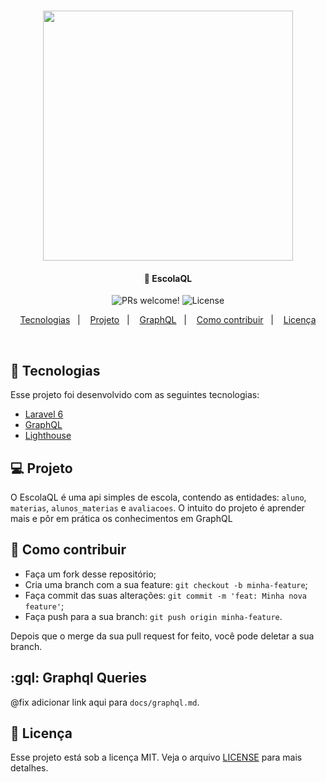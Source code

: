 <h1 align="center">
    <img src="https://res.cloudinary.com/dtfbvvkyp/image/upload/v1566331377/laravel-logolockup-cmyk-red.svg" width="400">
</h1>

<h4 align="center">
  🚀 EscolaQL
</h4>

<p align="center">
 <img src="https://img.shields.io/static/v1?label=PRs&message=welcome&color=7159c1&labelColor=000000" alt="PRs welcome!" />

  <img alt="License" src="https://img.shields.io/static/v1?label=license&message=MIT&color=7159c1&labelColor=000000">
</p>

<p align="center">
  <a href="#rocket-tecnologias">Tecnologias</a>&nbsp;&nbsp;&nbsp;|&nbsp;&nbsp;&nbsp;
  <a href="#-projeto">Projeto</a>&nbsp;&nbsp;&nbsp;|&nbsp;&nbsp;&nbsp;
  <a href="#gql-graphql">GraphQL</a>&nbsp;&nbsp;&nbsp;|&nbsp;&nbsp;&nbsp;
  <a href="#-como-contribuir">Como contribuir</a>&nbsp;&nbsp;&nbsp;|&nbsp;&nbsp;&nbsp;
  <a href="#memo-licença">Licença</a>
</p>

<br>

## :rocket: Tecnologias

Esse projeto foi desenvolvido com as seguintes tecnologias:

- [Laravel 6](https://laravel/docs/6.x)
- [GraphQL](https://graphql.org/)
- [Lighthouse](https://lighthouse-php.com/)

## 💻 Projeto

O EscolaQL é uma api simples de escola, contendo as entidades: ```aluno```, ```materias```, ```alunos_materias``` e
  ```avaliacoes```. O intuito do projeto é aprender mais e pôr em prática os conhecimentos em GraphQL 

## 🤔 Como contribuir

- Faça um fork desse repositório;
- Cria uma branch com a sua feature: `git checkout -b minha-feature`;
- Faça commit das suas alterações: `git commit -m 'feat: Minha nova feature'`;
- Faça push para a sua branch: `git push origin minha-feature`.

Depois que o merge da sua pull request for feito, você pode deletar a sua branch.

## :gql: Graphql Queries

@fix adicionar link aqui para ```docs/graphql.md```.

## :memo: Licença

Esse projeto está sob a licença MIT. Veja o arquivo [LICENSE](LICENSE.md) para mais detalhes.
